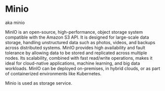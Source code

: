 # Minio

aka minio

MinIO is an open-source, high-performance, object storage system compatible with the Amazon S3 API. It is designed for large-scale data storage, handling unstructured data such as photos, videos, and backups across distributed systems. MinIO provides high availability and fault tolerance by allowing data to be stored and replicated across multiple nodes. Its scalability, combined with fast read/write operations, makes it ideal for cloud-native applications, machine learning, and big data workloads. MinIO can be deployed on-premises, in hybrid clouds, or as part of containerized environments like Kubernetes.

Minio is used as storage service.
